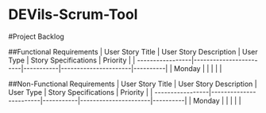 # DEVils-Scrum-Tool

#Project Backlog

##Functional Requirements
| User Story Title | User Story Description | User Type | Story Specifications | Priority | 
| -----------------|------------------------|-----------|----------------------|----------|
| Monday           |                        |           |                      |          |

##Non-Functional Requirements
| User Story Title | User Story Description | User Type | Story Specifications | Priority | 
| -----------------|------------------------|-----------|----------------------|----------|
| Monday           |                        |           |                      |          |
